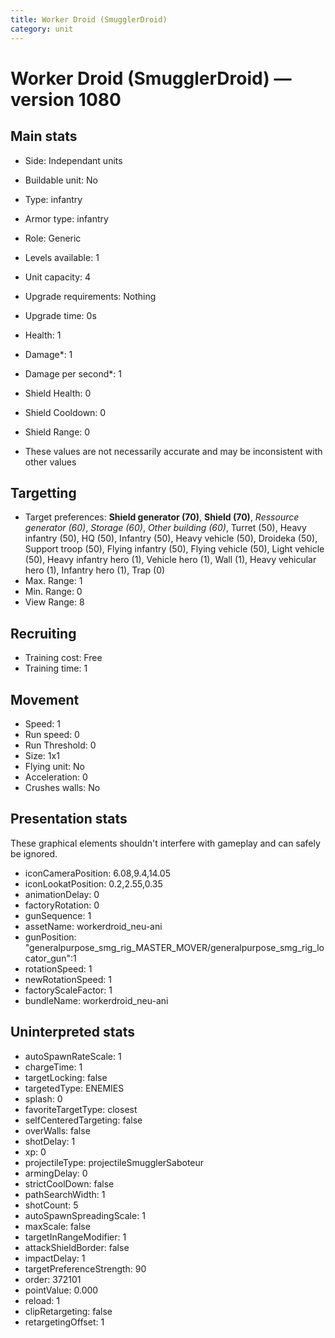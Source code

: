 ```yaml
---
title: Worker Droid (SmugglerDroid)
category: unit
---
```


# Worker Droid (SmugglerDroid) — version 1080

## Main stats

  * Side: Independant units
  * Buildable unit: No
  * Type: infantry
  * Armor type: infantry
  * Role: Generic
  * Levels available: 1
  * Unit capacity: 4
  * Upgrade requirements: Nothing
  * Upgrade time: 0s
  * Health: 1
  * Damage*: 1
  * Damage per second*: 1
  * Shield Health: 0
  * Shield Cooldown: 0
  * Shield Range: 0

* These values are not necessarily accurate and may be inconsistent with other values

## Targetting

  * Target preferences: **Shield generator (70)**, **Shield (70)**, _Ressource generator (60)_, _Storage (60)_, _Other building (60)_, Turret (50), Heavy infantry (50), HQ (50), Infantry (50), Heavy vehicle (50), Droideka (50), Support troop (50), Flying infantry (50), Flying vehicle (50), Light vehicle (50), Heavy infantry hero (1), Vehicle hero (1), Wall (1), Heavy vehicular hero (1), Infantry hero (1), Trap (0)
  * Max. Range: 1
  * Min. Range: 0
  * View Range: 8

## Recruiting

  * Training cost: Free
  * Training time: 1

## Movement

  * Speed: 1
  * Run speed: 0
  * Run Threshold: 0
  * Size: 1x1
  * Flying unit: No
  * Acceleration: 0
  * Crushes walls: No

## Presentation stats

These graphical elements shouldn't interfere with gameplay and can safely be ignored.

  * iconCameraPosition: 6.08,9.4,14.05
  * iconLookatPosition: 0.2,2.55,0.35
  * animationDelay: 0
  * factoryRotation: 0
  * gunSequence: 1
  * assetName: workerdroid_neu-ani
  * gunPosition: "generalpurpose_smg_rig_MASTER_MOVER/generalpurpose_smg_rig_locator_gun":1
  * rotationSpeed: 1
  * newRotationSpeed: 1
  * factoryScaleFactor: 1
  * bundleName: workerdroid_neu-ani

## Uninterpreted stats

  * autoSpawnRateScale: 1
  * chargeTime: 1
  * targetLocking: false
  * targetedType: ENEMIES
  * splash: 0
  * favoriteTargetType: closest
  * selfCenteredTargeting: false
  * overWalls: false
  * shotDelay: 1
  * xp: 0
  * projectileType: projectileSmugglerSaboteur
  * armingDelay: 0
  * strictCoolDown: false
  * pathSearchWidth: 1
  * shotCount: 5
  * autoSpawnSpreadingScale: 1
  * maxScale: false
  * targetInRangeModifier: 1
  * attackShieldBorder: false
  * impactDelay: 1
  * targetPreferenceStrength: 90
  * order: 372101
  * pointValue: 0.000
  * reload: 1
  * clipRetargeting: false
  * retargetingOffset: 1

